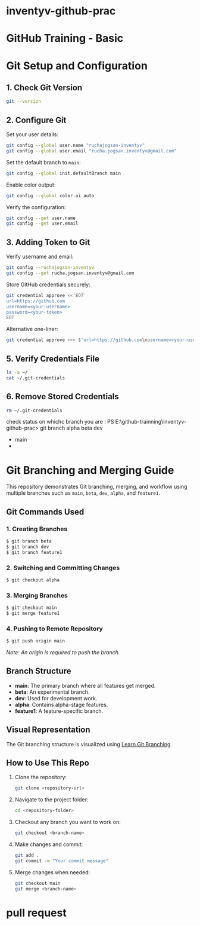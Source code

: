 # inventyv-github-prac
# GitHub Training - Basic


# **Git Setup and Configuration**

## **1. Check Git Version**
```bash
git --version
```

## **2. Configure Git**
Set your user details:
```bash
git config --global user.name "ruchajogsan-inventyv"
git config --global user.email "rucha.jogsan.inventyv@gmail.com"
```
Set the default branch to `main`:
```bash
git config --global init.defaultBranch main
```
Enable color output:
```bash
git config --global color.ui auto
```
Verify the configuration:
```bash
git config --get user.name
git config --get user.email
```

## **3. Adding Token to Git**
Verify username and email:
```bash
git config --ruchajogsan-inventyv
git config --get rucha.jogsan.inventyv@gmail.com
```
Store GitHub credentials securely:
```bash
git credential approve <<'EOT'
url=https://github.com
username=<your-username>
password=<your-token>
EOT
```
Alternative one-liner:
```bash
git credential approve <<< $'url=https://github.com\nusername=<your-username>\npassword=<your-token>'
```

## **5. Verify Credentials File**
```bash
ls -a ~/
cat ~/.git-credentials
```

## **6. Remove Stored Credentials**
```bash
rm ~/.git-credentials
```

check status on whichc branch you are :
PS E:\github-trainning\inventyv-github-prac> git branch
  alpha
  beta
  dev
* main
*

# Git Branching and Merging Guide

This repository demonstrates Git branching, merging, and workflow using multiple branches such as `main`, `beta`, `dev`, `alpha`, and `feature1`.

## Git Commands Used

### 1. Creating Branches
```sh
$ git branch beta
$ git branch dev
$ git branch feature1
```

### 2. Switching and Committing Changes
```sh
$ git checkout alpha

```

### 3. Merging Branches
```sh
$ git checkout main
$ git merge feature1
```

### 4. Pushing to Remote Repository
```sh
$ git push origin main
```
_Note: An origin is required to push the branch._

## Branch Structure
- **main**: The primary branch where all features get merged.
- **beta**: An experimental branch.
- **dev**: Used for development work.
- **alpha**: Contains alpha-stage features.
- **feature1**: A feature-specific branch.

## Visual Representation
The Git branching structure is visualized using [Learn Git Branching](https://learngitbranching.js.org/).

## How to Use This Repo
1. Clone the repository:
   ```sh
   git clone <repository-url>
   ```
2. Navigate to the project folder:
   ```sh
   cd <repository-folder>
   ```
3. Checkout any branch you want to work on:
   ```sh
   git checkout <branch-name>
   ```
4. Make changes and commit:
   ```sh
   git add .
   git commit -m "Your commit message"
   ```
5. Merge changes when needed:
   ```sh
   git checkout main
   git merge <branch-name>
   ```

# pull request 



